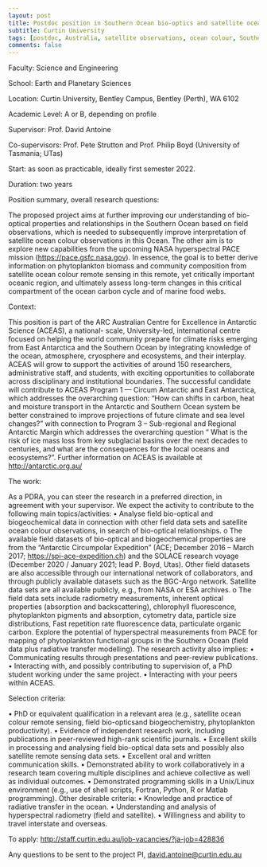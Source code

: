 ```yaml
---
layout: post
title: Postdoc position in Southern Ocean bio-optics and satellite ocean colour (Perth, Australia)
subtitle: Curtin University
tags: [postdoc, Australia, satellite observations, ocean colour, Southern Ocean]
comments: false
---
```

Faculty: Science and Engineering

School: Earth and Planetary Sciences

Location: Curtin University, Bentley Campus, Bentley (Perth), WA 6102

Academic Level: A or B, depending on profile

Supervisor: Prof. David Antoine

Co-supervisors: Prof. Pete Strutton and Prof. Philip Boyd (University of Tasmania; UTas) 

Start: as soon as practicable, ideally first semester 2022.

Duration: two years

Position summary, overall research questions:

The proposed project aims at further improving our understanding of bio-optical properties and relationships in the Southern Ocean based on field observations, which is needed to subsequently improve interpretation of satellite ocean colour observations in this Ocean. The other aim is to explore new capabilities from the upcoming NASA hyperspectral PACE mission (https://pace.gsfc.nasa.gov). In essence, the goal is to better derive information on phytoplankton biomass and community composition from satellite ocean colour remote sensing in this remote, yet critically important oceanic region, and ultimately assess long-term changes in this critical compartment of the ocean carbon cycle and of marine food webs.

Context:

This position is part of the ARC Australian Centre for Excellence in Antarctic Science (ACEAS), a national- scale, University-led, international centre focused on helping the world community prepare for climate risks emerging from East Antarctica and the Southern Ocean by integrating knowledge of the ocean, atmosphere, cryosphere and ecosystems, and their interplay. ACEAS will grow to support the activities of around 150 researchers, administrative staff, and students, with exciting opportunities to collaborate across disciplinary and institutional boundaries.
The successful candidate will contribute to ACEAS Program 1 — Circum Antarctic and East Antarctica, which addresses the overarching question: “How can shifts in carbon, heat and moisture transport in the Antarctic and Southern Ocean system be better constrained to improve projections of future climate and sea level changes?” with connection to Program 3 – Sub-regional and Regional Antarctic Margin which addresses the overarching question “ What is the risk of ice mass loss from key subglacial basins over the next decades to centuries, and what are the consequences for the local oceans and ecosystems?”.
Further information on ACEAS is available at http://antarctic.org.au/

The work:

As a PDRA, you can steer the research in a preferred direction, in agreement with your supervisor. We expect the activity to contribute to the following main topics/activities:
• Analyse field bio-optical and biogeochemical data in connection with other field data sets and satellite ocean
colour observations, in search of bio-optical relationships.
    o The available field datasets of bio-optical and biogeochemical properties are from the “Antarctic
Circumpolar Expedition” (ACE; December 2016 – March 2017; https://spi-ace-expedition.ch) and the SOLACE research voyage (December 2020 / January 2021; lead P. Boyd, Utas). Other field datasets are also accessible through our international network of collaborators, and through publicly available datasets such as the BGC-Argo network. Satellite data sets are all available publicly, e.g., from NASA or ESA archives.
    o The field data sets include radiometry measurements, inherent optical properties (absorption and backscattering), chlorophyll fluorescence, phytoplankton pigments and absorption, cytometry data, particle size distributions, Fast repetition rate fluorescence data, particulate organic carbon.
Explore the potential of hyperspectral measurements from PACE for mapping of phytoplankton functional
 groups in the Southern Ocean (field data plus radiative transfer modelling). The research activity also implies:
• Communicating results through presentations and peer-review publications.
• Interacting with, and possibly contributing to supervision of, a PhD student working under the same project.
• Interacting with your peers within ACEAS.

Selection criteria:

• PhD or equivalent qualification in a relevant area (e.g., satellite ocean colour remote sensing, field bio-opticsand biogeochemistry, phytoplankton productivity).
• Evidence of independent research work, including publications in peer-reviewed high-rank scientific
journals.
• Excellent skills in processing and analysing field bio-optical data sets and possibly also satellite remote
sensing data sets.
• Excellent oral and written communication skills.
• Demonstrated ability to work collaboratively in a research team covering multiple disciplines and achieve
collective as well as individual outcomes.
• Demonstrated programming skills in a Unix/Linux environment (e.g., use of shell scripts, Fortran, Python,
R or Matlab programming). Other desirable criteria:
• Knowledge and practice of radiative transfer in the ocean.
• Understanding and analysis of hyperspectral radiometry (field and satellite).
• Willingness and ability to travel interstate and overseas.

To apply: http://staff.curtin.edu.au/job-vacancies/?ja-job=428836 

Any questions to be sent to the project PI, david.antoine@curtin.edu.au
